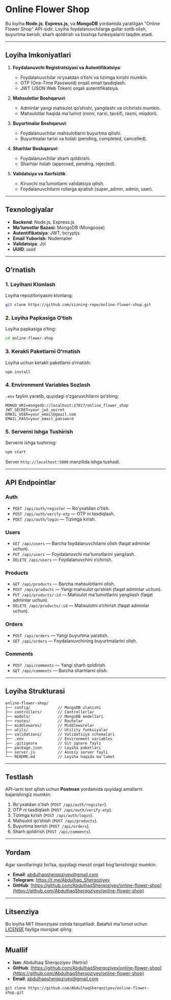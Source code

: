 # Online Flower Shop

Bu loyiha **Node.js**, **Express.js**, va **MongoDB** yordamida yaratilgan "Online Flower Shop" API-sidir. Loyiha foydalanuvchilarga gullar sotib olish, buyurtma berish, sharh qoldirish va boshqa funksiyalarni taqdim etadi.

---

## **Loyiha Imkoniyatlari**

1. **Foydalanuvchi Registratsiyasi va Autentifikatsiya**:
   - Foydalanuvchilar ro‘yxatdan o‘tishi va tizimga kirishi mumkin.
   - OTP (One-Time Password) orqali email tasdiqlash.
   - JWT (JSON Web Token) orqali autentifikatsiya.

2. **Mahsulotlar Boshqaruvi**:
   - Adminlar yangi mahsulot qo‘shishi, yangilashi va o‘chirishi mumkin.
   - Mahsulotlar haqida ma'lumot (nomi, narxi, tavsifi, rasmi, miqdori).

3. **Buyurtmalar Boshqaruvi**:
   - Foydalanuvchilar mahsulotlarni buyurtma qilishi.
   - Buyurtmalar tarixi va holati (pending, completed, cancelled).

4. **Sharhlar Boshqaruvi**:
   - Foydalanuvchilar sharh qoldirishi.
   - Sharhlar holati (approved, pending, rejected).

5. **Validatsiya va Xavfsizlik**:
   - Kiruvchi ma'lumotlarni validatsiya qilish.
   - Foydalanuvchilarni rollarga ajratish (super_admin, admin, user).

---

## **Texnologiyalar**

- **Backend**: Node.js, Express.js
- **Ma'lumotlar Bazasi**: MongoDB (Mongoose)
- **Autentifikatsiya**: JWT, bcryptjs
- **Email Yuborish**: Nodemailer
- **Validatsiya**: Joi
- **UUID**: uuid

---

## **O‘rnatish**

### **1. Loyihani Klonlash**
Loyiha repozitoriyasini klonlang:
```bash
git clone https://github.com/sizning-repo/online-flower-shop.git
```

### **2. Loyiha Papkasiga O‘tish**
Loyiha papkasiga o‘ting:
```bash
cd online-flower-shop
```

### **3. Kerakli Paketlarni O‘rnatish**
Loyiha uchun kerakli paketlarni o‘rnatish:
```bash
npm install
```

### **4. Environment Variables Sozlash**
`.env` faylini yaratib, quyidagi o‘zgaruvchilarni qo‘shing:
```
MONGO_URI=mongodb://localhost:27017/online_flower_shop
JWT_SECRET=your_jwt_secret
EMAIL_USER=your_email@gmail.com
EMAIL_PASS=your_email_password
```

### **5. Serverni Ishga Tushirish**
Serverni ishga tushiring:
```bash
npm start
```

Server `http://localhost:5000` manzilida ishga tushadi.

---

## **API Endpointlar**

### **Auth**
- `POST /api/auth/register` — Ro'yxatdan o'tish.
- `POST /api/auth/verify-otp` — OTP ni tasdiqlash.
- `POST /api/auth/login` — Tizimga kirish.

### **Users**
- `GET /api/users` — Barcha foydalanuvchilarni olish (faqat adminlar uchun).
- `PUT /api/users` — Foydalanuvchi ma'lumotlarini yangilash.
- `DELETE /api/users` — Foydalanuvchini o‘chirish.

### **Products**
- `GET /api/products` — Barcha mahsulotlarni olish.
- `POST /api/products` — Yangi mahsulot qo‘shish (faqat adminlar uchun).
- `PUT /api/products/:id` — Mahsulot ma'lumotlarini yangilash (faqat adminlar uchun).
- `DELETE /api/products/:id` — Mahsulotni o‘chirish (faqat adminlar uchun).

### **Orders**
- `POST /api/orders` — Yangi buyurtma yaratish.
- `GET /api/orders` — Foydalanuvchining buyurtmalarini olish.

### **Comments**
- `POST /api/comments` — Yangi sharh qoldirish.
- `GET /api/comments` — Barcha sharhlarni olish.

---

## **Loyiha Strukturasi**

```
online-flower-shop/
├── config/            // MongoDB ulanishi
├── controllers/       // Controllerlar
├── models/            // MongoDB modellari
├── routes/            // Routelar
├── middlewares/       // Middlewarelar
├── utils/             // Utility funksiyalar
├── validations/       // Validatsiya schemalari
├── .env               // Environment variables
├── .gitignore         // Git ignore fayli
├── package.json       // Loyiha paketlari
├── server.js          // Asosiy server fayli
└── README.md          // Loyiha haqida ma'lumot
```

---

## **Testlash**

API-larni test qilish uchun **Postman** yordamida quyidagi amallarni bajarishingiz mumkin:
1. Ro'yxatdan o'tish (`POST /api/auth/register`).
2. OTP ni tasdiqlash (`POST /api/auth/verify-otp`).
3. Tizimga kirish (`POST /api/auth/login`).
4. Mahsulot qo‘shish (`POST /api/products`).
5. Buyurtma berish (`POST /api/orders`).
6. Sharh qoldirish (`POST /api/comments`).

---

## **Yordam**

Agar savollaringiz bo‘lsa, quyidagi manzil orqali bog‘lanishingiz mumkin:
- **Email**: abdulhaqsherqoziyev@gmail.com
- **Telegram**: https://t.me/Abdulhaq_Sherqoziyev
- **GitHub**: [https://github.com/AbdulhaqSherqoziyev/online-flower-shop](https://github.com/AbdulhaqSherqoziyev/online-flower-shop)

---

## **Litsenziya**

Bu loyiha MIT litsenziyasi ostida tarqatiladi. Batafsil ma'lumot uchun [LICENSE](LICENSE) fayliga murojaat qiling.

---

## **Muallif**

- **Ism**: Abdulhaq Sherqoziyev (Netrix)
- **GitHub**: [https://github.com/AbdulhaqSherqoziyev/online-flower-shop](https://github.com/AbdulhaqSherqoziyev/online-flower-shop)
- **Email**: abdulhaqsherqoziyev@gmail.com
```
git clone https://github.com/AbdulhaqSherqoziyev/online-flower-shop.git